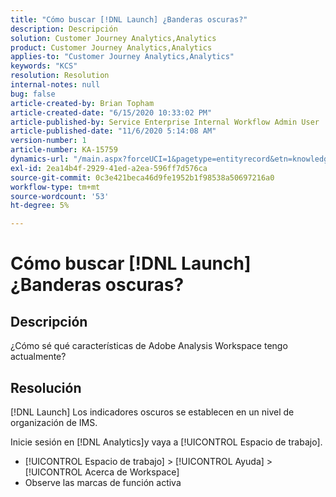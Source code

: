 ```yaml
---
title: "Cómo buscar [!DNL Launch] ¿Banderas oscuras?"
description: Descripción
solution: Customer Journey Analytics,Analytics
product: Customer Journey Analytics,Analytics
applies-to: "Customer Journey Analytics,Analytics"
keywords: "KCS"
resolution: Resolution
internal-notes: null
bug: false
article-created-by: Brian Topham
article-created-date: "6/15/2020 10:33:02 PM"
article-published-by: Service Enterprise Internal Workflow Admin User
article-published-date: "11/6/2020 5:14:08 AM"
version-number: 1
article-number: KA-15759
dynamics-url: "/main.aspx?forceUCI=1&pagetype=entityrecord&etn=knowledgearticle&id=2c0b4e2b-58af-ea11-a812-000d3a303484"
exl-id: 2ea14b4f-2929-41ed-a2ea-596ff7d576ca
source-git-commit: 0c3e421beca46d9fe1952b1f98538a50697216a0
workflow-type: tm+mt
source-wordcount: '53'
ht-degree: 5%

---
```


# Cómo buscar [!DNL Launch] ¿Banderas oscuras?

## Descripción

¿Cómo sé qué características de Adobe Analysis Workspace tengo actualmente? 

## Resolución

[!DNL Launch] Los indicadores oscuros se establecen en un nivel de organización de IMS.

Inicie sesión en [!DNL Analytics]y vaya a [!UICONTROL Espacio de trabajo].

* [!UICONTROL Espacio de trabajo] > [!UICONTROL Ayuda] > [!UICONTROL Acerca de Workspace]
* Observe las marcas de función activa
